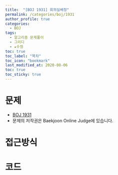 ```yaml
---
title:  "[BOJ 1931] 회의실배정"
permalink: /categories/boj/1931
author_profile: true
categories:
  - BOJ
tags:
  - 알고리즘 문제풀이
  - 그리디
  - ★수정
toc: true
toc_label: "목차"
toc_icon: "bookmark"
last_modified_at: 2020-08-06
toc: true
toc_sticky: true
---
```

# 문제
* [BOJ 1931]()
* 문제의 저작권은 Baekjoon Online Judge에 있습니다.  

# 접근방식 


# 코드
```java

```